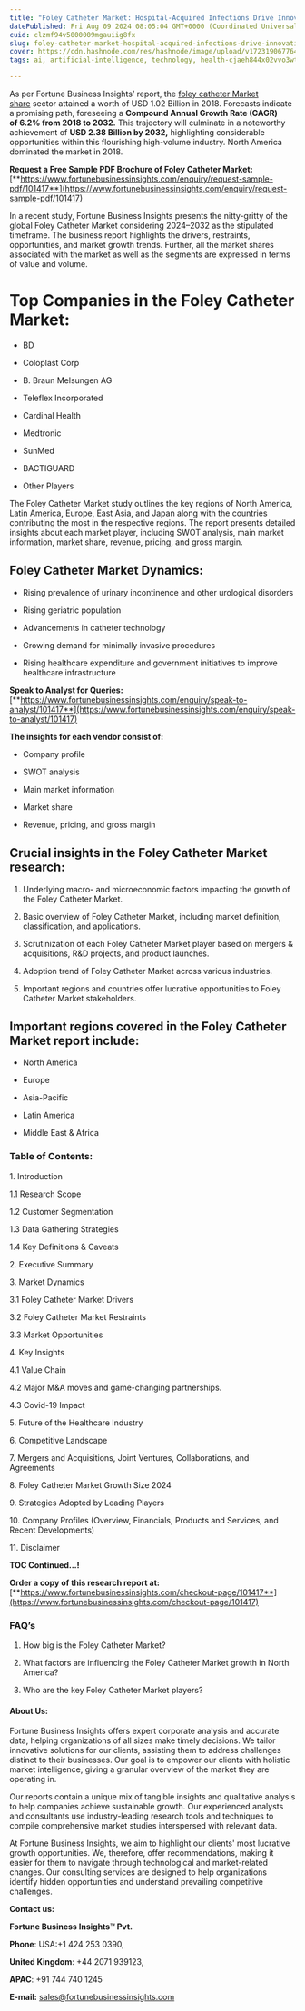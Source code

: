 ```yaml
---
title: "Foley Catheter Market: Hospital-Acquired Infections Drive Innovation in Catheter Design"
datePublished: Fri Aug 09 2024 08:05:04 GMT+0000 (Coordinated Universal Time)
cuid: clzmf94v5000009mgauiig8fx
slug: foley-catheter-market-hospital-acquired-infections-drive-innovation-in-catheter-design
cover: https://cdn.hashnode.com/res/hashnode/image/upload/v1723190677645/9a19e364-5d8e-4006-b723-a5d6402baa16.png
tags: ai, artificial-intelligence, technology, health-cjaeh844x02vvo3wtj5r2s75q, healthcare

---
```


As per Fortune Business Insights’ report, the [foley catheter Market share](https://www.fortunebusinessinsights.com/industry-reports/foley-catheters-market-101417) sector attained a worth of USD 1.02 Billion in 2018. Forecasts indicate a promising path, foreseeing a **Compound Annual Growth Rate (CAGR) of 6.2% from 2018 to 2032.** This trajectory will culminate in a noteworthy achievement of **USD 2.38 Billion by 2032,** highlighting considerable opportunities within this flourishing high-volume industry. North America dominated the market in 2018.

**Request a Free Sample PDF Brochure of Foley Catheter Market:** [**https://www.fortunebusinessinsights.com/enquiry/request-sample-pdf/101417**](https://www.fortunebusinessinsights.com/enquiry/request-sample-pdf/101417)

In a recent study, Fortune Business Insights presents the nitty-gritty of the global Foley Catheter Market considering 2024–2032 as the stipulated timeframe. The business report highlights the drivers, restraints, opportunities, and market growth trends. Further, all the market shares associated with the market as well as the segments are expressed in terms of value and volume.

# **Top Companies in the Foley Catheter Market:**

* BD
    
* Coloplast Corp
    
* B. Braun Melsungen AG
    
* Teleflex Incorporated
    
* Cardinal Health
    
* Medtronic
    
* SunMed
    
* BACTIGUARD
    
* Other Players
    

The Foley Catheter Market study outlines the key regions of North America, Latin America, Europe, East Asia, and Japan along with the countries contributing the most in the respective regions. The report presents detailed insights about each market player, including SWOT analysis, main market information, market share, revenue, pricing, and gross margin.

## Foley Catheter Market **Dynamics**:

* Rising prevalence of urinary incontinence and other urological disorders
    
* Rising geriatric population
    
* Advancements in catheter technology
    
* Growing demand for minimally invasive procedures
    
* Rising healthcare expenditure and government initiatives to improve healthcare infrastructure
    

**Speak to Analyst for Queries:** [**https://www.fortunebusinessinsights.com/enquiry/speak-to-analyst/101417**](https://www.fortunebusinessinsights.com/enquiry/speak-to-analyst/101417)

**The insights for each vendor consist of:**

* Company profile
    
* SWOT analysis
    
* Main market information
    
* Market share
    
* Revenue, pricing, and gross margin
    

## **Crucial insights in the Foley Catheter Market research:**

1. Underlying macro- and microeconomic factors impacting the growth of the Foley Catheter Market.
    
2. Basic overview of Foley Catheter Market, including market definition, classification, and applications.
    
3. Scrutinization of each Foley Catheter Market player based on mergers & acquisitions, R&D projects, and product launches.
    
4. Adoption trend of Foley Catheter Market across various industries.
    
5. Important regions and countries offer lucrative opportunities to Foley Catheter Market stakeholders.
    

## **Important regions covered in the Foley Catheter Market report include:**

* North America
    
* Europe
    
* Asia-Pacific
    
* Latin America
    
* Middle East & Africa
    

### **Table of Contents:**

1\. Introduction

1.1 Research Scope

1.2 Customer Segmentation

1.3 Data Gathering Strategies

1.4 Key Definitions & Caveats

2\. Executive Summary

3\. Market Dynamics

3.1 Foley Catheter Market Drivers

3.2 Foley Catheter Market Restraints

3.3 Market Opportunities

4\. Key Insights

4.1 Value Chain

4.2 Major M&A moves and game-changing partnerships.

4.3 Covid-19 Impact

5\. Future of the Healthcare Industry

6\. Competitive Landscape

7\. Mergers and Acquisitions, Joint Ventures, Collaborations, and Agreements

8\. Foley Catheter Market Growth Size 2024

9\. Strategies Adopted by Leading Players

10\. Company Profiles (Overview, Financials, Products and Services, and Recent Developments)

11\. Disclaimer

**TOC Continued…!**

**Order a copy of this research report at:** [**https://www.fortunebusinessinsights.com/checkout-page/101417**](https://www.fortunebusinessinsights.com/checkout-page/101417)

### **FAQ’s**

1. How big is the Foley Catheter Market?
    
2. What factors are influencing the Foley Catheter Market growth in North America?
    
3. Who are the key Foley Catheter Market players?
    

#### **About Us:**

Fortune Business Insights offers expert corporate analysis and accurate data, helping organizations of all sizes make timely decisions. We tailor innovative solutions for our clients, assisting them to address challenges distinct to their businesses. Our goal is to empower our clients with holistic market intelligence, giving a granular overview of the market they are operating in.

Our reports contain a unique mix of tangible insights and qualitative analysis to help companies achieve sustainable growth. Our experienced analysts and consultants use industry-leading research tools and techniques to compile comprehensive market studies interspersed with relevant data.

At Fortune Business Insights, we aim to highlight our clients' most lucrative growth opportunities. We, therefore, offer recommendations, making it easier for them to navigate through technological and market-related changes. Our consulting services are designed to help organizations identify hidden opportunities and understand prevailing competitive challenges.

**Contact us:**

**Fortune Business Insights™ Pvt.**

**Phone**: USA:+1 424 253 0390,

**United Kingdom**: +44 2071 939123,

**APAC**: +91 744 740 1245

**E-mail:** [sales@fortunebusinessinsights.com](mailto:sales@fortunebusinessinsights.com)